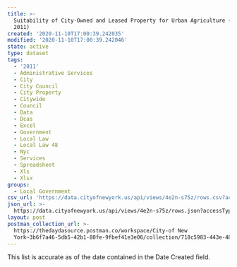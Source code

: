 ```yaml
---
title: >-
  Suitability of City-Owned and Leased Property for Urban Agriculture (LL 48 of
  2011)
created: '2020-11-10T17:00:39.242035'
modified: '2020-11-10T17:00:39.242046'
state: active
type: dataset
tags:
  - '2011'
  - Administrative Services
  - City
  - City Council
  - City Property
  - Citywide
  - Council
  - Data
  - Dcas
  - Excel
  - Government
  - Local Law
  - Local Law 48
  - Nyc
  - Services
  - Spreadsheet
  - Xls
  - Xlsx
groups:
  - Local Government
csv_url: 'https://data.cityofnewyork.us/api/views/4e2n-s75z/rows.csv?accessType=DOWNLOAD'
json_url: >-
  https://data.cityofnewyork.us/api/views/4e2n-s75z/rows.json?accessType=DOWNLOAD
layout: post
postman_collection_url: >-
  https://thedaydasource.postman.co/workspace/City-of New
  York~3b6f7a46-5db5-42b1-80fe-9fbef41e3e06/collection/718c5983-443e-4876-a1bb-c182f1f07852
---
```

This list is accurate as of the date contained in the Date Created field.
